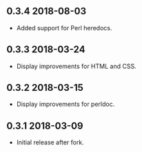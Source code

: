 ## 0.3.4 2018-08-03
* Added support for Perl heredocs.

## 0.3.3 2018-03-24
* Display improvements for HTML and CSS.

## 0.3.2 2018-03-15
* Display improvements for perldoc.

## 0.3.1 2018-03-09
* Initial release after fork.
